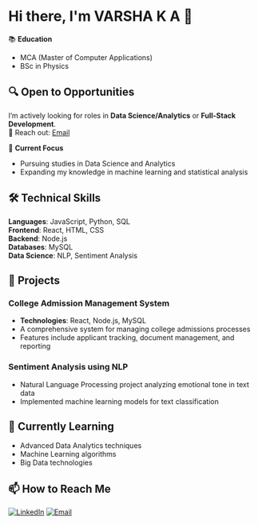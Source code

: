 # Hi there, I'm VARSHA K A 👋

📚 **Education**  
- MCA (Master of Computer Applications)  
- BSc in Physics  
## 🔍 Open to Opportunities  
I’m actively looking for roles in **Data Science/Analytics** or **Full-Stack Development**.  
📩 Reach out: [Email](mailto:officialvarshaka@gmail.com)  

🎯 **Current Focus**  
- Pursuing studies in Data Science and Analytics  
- Expanding my knowledge in machine learning and statistical analysis  

## 🛠️ Technical Skills
**Languages**: JavaScript, Python, SQL  
**Frontend**: React, HTML, CSS  
**Backend**: Node.js  
**Databases**: MySQL  
**Data Science**: NLP, Sentiment Analysis  

## 💼 Projects

### College Admission Management System
- **Technologies**: React, Node.js, MySQL  
- A comprehensive system for managing college admissions processes  
- Features include applicant tracking, document management, and reporting  

### Sentiment Analysis using NLP
- Natural Language Processing project analyzing emotional tone in text data  
- Implemented machine learning models for text classification  

## 🌱 Currently Learning
- Advanced Data Analytics techniques  
- Machine Learning algorithms  
- Big Data technologies  

## 📫 How to Reach Me
[![LinkedIn](https://img.shields.io/badge/LinkedIn-0077B5?style=for-the-badge&logo=linkedin&logoColor=white)](your-linkedin-url)
[![Email](https://img.shields.io/badge/Gmail-D14836?style=for-the-badge&logo=gmail&logoColor=white)](mailto:officialvarshaka@gmail.com)

